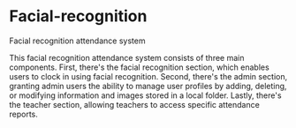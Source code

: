 # Facial-recognition
Facial recognition attendance system

This facial recognition attendance system consists of three main components. First, there's the facial recognition section, which enables users to clock in using facial recognition. Second, there's the admin section, granting admin users the ability to manage user profiles by adding, deleting, or modifying information and images stored in a local folder. Lastly, there's the teacher section, allowing teachers to access specific attendance reports.


